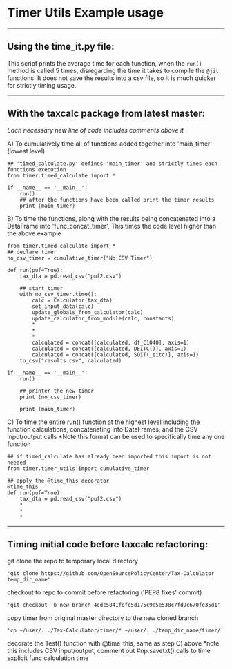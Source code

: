 
Timer Utils Example usage 
========

--------------
Using the time_it.py file:
--------------
This script prints the average time for each function, when the `run()` method is called 5 times, 
disregarding the time it takes to compile the `@jit` functions. It does not save the results into 
a csv file, so it is much quicker for strictly timing usage.


--------------
With the taxcalc package from latest master:
--------------

*Each necessary new line of code includes comments above it*

A) To cumulatively time all of functions added together into  'main_timer' (lowest level)

    ## 'timed_calculate.py' defines 'main_timer' and strictly times each functions execution
    from timer.timed_calculate import *

    if __name__ == '__main__':
        run()
        ## after the functions have been called print the timer results
        print (main_timer)


B) To time the functions, along with the results being concatenated into a DataFrame into 'func_concat_timer',
   This times the code level higher than the above example

    from timer.timed_calculate import *
    ## declare timer
    no_csv_timer = cumulative_timer("No CSV Timer")

    def run(puf=True):
        tax_dta = pd.read_csv("puf2.csv")

        ## start timer
        with no_csv_timer.time():
            calc = Calculator(tax_dta)
            set_input_data(calc)
            update_globals_from_calculator(calc)
            update_calculator_from_module(calc, constants)
            *
            *  
            *
            calculated = concat([calculated, df_C1040], axis=1)
            calculated = concat([calculated, DEITC()], axis=1)
            calculated = concat([calculated, SOIT(_eitc)], axis=1)
        to_csv("results.csv", calculated)

    if __name__ == '__main__':
        run()

        ## printer the new timer
        print (no_csv_timer)

        print (main_timer)


C) To time the entire run() function at the highest level
   including the function calculations, concatenating into DataFrames, and the CSV input/output calls
   *Note this format can be used to specifically time any one function
   
    ## if timed_calculate has already been imported this import is not needed 
    from timer.timer_utils import cumulative_timer

    ## apply the @time_this decorator
    @time_this
    def run(puf=True):
        tax_dta = pd.read_csv("puf2.csv")
        *
        *
        *
        

--------------
Timing initial code before taxcalc refactoring:
--------------

git clone the repo to temporary local directory

    'git clone https://github.com/OpenSourcePolicyCenter/Tax-Calculator temp_dir_name'
    
checkout to repo to commit before refactoring ('PEP8 fixes' commit)

    'git checkout -b new_branch 4cdc5841fefc5d175c9e5e538c7fd9c670fe35d1'
    
copy timer from original master directory to the new cloned branch

    'cp ~/user/.../Tax-Calculator/timer/* ~/user/.../temp_dir_name/timer/'

decorate the Test() function with @time_this, same as step C) above
*note this includes CSV input/output, comment out #np.savetxt() calls to time explicit func calculation time